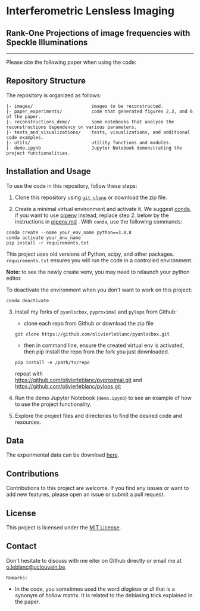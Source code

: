 # Interferometric Lensless Imaging 
## Rank-One Projections of image frequencies with Speckle Illuminations

---

Please cite the following paper when using the code:

## Repository Structure

The repository is organized as follows:
```
|- images/                      images to be reconstructed.
|- paper_experiments/           code that generated figures 2,3, and 6 of the paper.
|- reconstructions_demo/        some notebooks that analyze the reconstructions dependency on various parameters.
|- tests_and_visualizations/    tests, visualizations, and additional code examples.
|- utils/                       utility functions and modules.
|- demo.ipynb                   Jupyter Notebook demonstrating the project functionalities.
```

## Installation and Usage

To use the code in this repository, follow these steps:

1. Clone this repository using [``git clone``](https://docs.github.com/fr/repositories/creating-and-managing-repositories/cloning-a-repository) or download the zip file.

2. Create a minimal virtual environment and activate it. We suggest [conda](https://docs.conda.io/en/latest/), if you want to use [pipenv](https://pipenv.pypa.io/en/latest/) instead, replace step 2. below by the instructions in [pipenv.md](pipenv.md)
. With ``conda``, use the following commands:
```
conda create --name your_env_name python==3.8.8
conda activate your_env_name
pip install -r requirements.txt
```

This project uses old versions of Python, scipy, and other packages. ``requirements.txt`` ensures you will run the code in a controlled environment.

**Note:** to see the newly create venv, you may need to relaunch your python editor.

To deactivate the environment when you don't want to work on this project:
```
conda deactivate
```

3. install my forks of ``pyunlocbox``, ``pyproximal`` and ``pylops`` from Github: 
   * clone each repo from Github or download the zip file
    ```
    git clone https://github.com/olivierleblanc/pyunlocbox.git 
    ```
    * then in command line, ensure the created virtual env is activated, then pip install the repo from the fork you just downloaded.
    ```
    pip install -e /path/to/repo
    ```

    repeat with <br>
    https://github.com/olivierleblanc/pyproximal.git and https://github.com/olivierleblanc/pylops.git 

4. Run the demo Jupyter Notebook (`demo.ipynb`) to see an example of how to use the project functionality.
5. Explore the project files and directories to find the desired code and resources.

## Data 

The experimental data can be download [here](https://drive.google.com/drive/folders/1fYSA78RPlp3rA9Baj2oCMKVLMHoInO-Y?usp=share_link). 

## Contributions

Contributions to this project are welcome. If you find any issues or want to add new features, please open an issue or submit a pull request.

## License

This project is licensed under the [MIT License](LICENSE).

## Contact

Don't hesitate to discuss with me eiter on Github directly or email me at o.leblanc@uclouvain.be.


``Remarks:``
- In the code, you sometimes used the word *diagless* or *dl* that is a synonym of *hollow* matrix. It is related to the debiasing trick explained in the paper.


